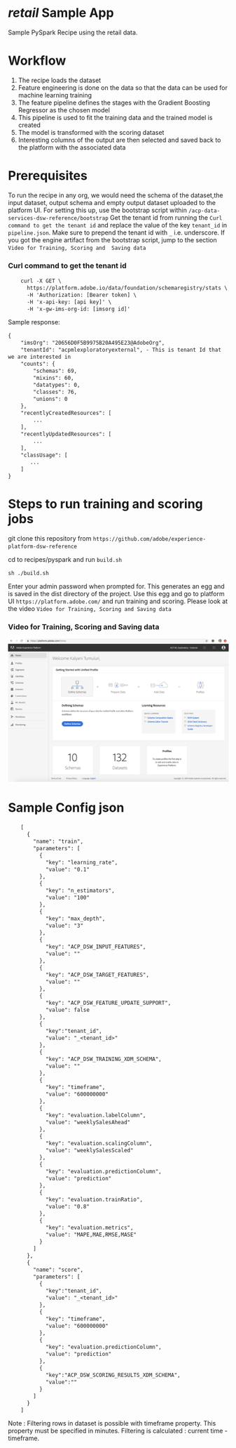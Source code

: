 # _retail_ Sample App

Sample PySpark Recipe using the retail data.

# Workflow
 
1. The recipe loads the dataset
2. Feature engineering is done on the data so that the data can be used for machine learning training
3. The feature pipeline defines the stages with the Gradient Boosting Regressor as the chosen model
4. This pipeline is used to fit the training data and the trained model is created
5. The model is transformed with the scoring dataset
6. Interesting columns of the output are then selected and saved back to the platform with the associated data

# Prerequisites

To run the recipe in any org, we would need the schema of the dataset,the input dataset, 
output schema and empty output dataset uploaded to the platform UI. For setting this up, use the bootstrap script 
within `/acp-data-services-dsw-reference/bootstrap`
Get the tenant id from running the `Curl command to get the tenant id` and replace the value of the key `tenant_id` in 
`pipeline.json`. Make sure to prepend the tenant id with `_` i.e. underscore.
If you got the engine artifact from the bootstrap script, jump to the section `Video for Training, Scoring and 
Saving data` 

### Curl command to get the tenant id

```
    curl -X GET \
      https://platform.adobe.io/data/foundation/schemaregistry/stats \
      -H 'Authorization: [Bearer token] \
      -H 'x-api-key: [api key]' \
      -H 'x-gw-ims-org-id: [imsorg id]'
``` 
 
 Sample response:
 
 ```
 {
     "imsOrg": "20656D0F5B9975B20A495E23@AdobeOrg",
     "tenantId": "acpmlexploratoryexternal", - This is tenant Id that we are interested in
     "counts": {
         "schemas": 69,
         "mixins": 60,
         "datatypes": 0,
         "classes": 76,
         "unions": 0
     },
     "recentlyCreatedResources": [
         ...
     ],
     "recentlyUpdatedResources": [
         ...
     ],
     "classUsage": [
     	...
     ]   
 }
 ```

# Steps to run training and scoring jobs

git clone this repository from `https://github.com/adobe/experience-platform-dsw-reference`


cd to recipes/pyspark and run `build.sh` 

```
sh ./build.sh
```
Enter your admin password when prompted for.
This generates an egg and is saved in the dist directory of the project. 
Use this egg and go to platform UI `https://platform.adobe.com/` and run training and scoring. 
Please look at the video `Video for Training, Scoring and Saving data`

### Video for Training, Scoring and Saving data
[![Watch the video](../../docs/images/HomePage.png)](https://youtu.be/Ob_o0FgRXU4)

# Sample Config json
```
    [
      {
        "name": "train",
        "parameters": [
          {
            "key": "learning_rate",
            "value": "0.1"
          },
          {
            "key": "n_estimators",
            "value": "100"
          },
          {
            "key": "max_depth",
            "value": "3"
          },
          {
            "key": "ACP_DSW_INPUT_FEATURES",
            "value": ""
          },
          {
            "key": "ACP_DSW_TARGET_FEATURES",
            "value": ""
          },
          {
            "key": "ACP_DSW_FEATURE_UPDATE_SUPPORT",
            "value": false
          },
          {
            "key":"tenant_id",
            "value": "_<tenant_id>"
          },
          {
            "key": "ACP_DSW_TRAINING_XDM_SCHEMA",
            "value": ""
          },
          {
            "key": "timeframe",
            "value": "600000000"
          },
          {
            "key": "evaluation.labelColumn",
            "value": "weeklySalesAhead"
          },
          {
            "key": "evaluation.scalingColumn",
            "value": "weeklySalesScaled"
          },
          {
            "key": "evaluation.predictionColumn",
            "value": "prediction"
          },
          {
            "key": "evaluation.trainRatio",
            "value": "0.8"
          },
          {
            "key": "evaluation.metrics",
            "value": "MAPE,MAE,RMSE,MASE"
          }
        ]
      },
      {
        "name": "score",
        "parameters": [
          {
            "key":"tenant_id",
            "value": "_<tenant_id>"
          },
          {
            "key": "timeframe",
            "value": "600000000"
          },
          {
            "key": "evaluation.predictionColumn",
            "value": "prediction"
          },
          {
            "key":"ACP_DSW_SCORING_RESULTS_XDM_SCHEMA",
            "value":""
          }
        ]
      }
    ]
```
Note : 
Filtering rows in dataset is possible with timeframe property. 
This property must be specified in minutes.
Filtering is calculated : current time - timeframe.
